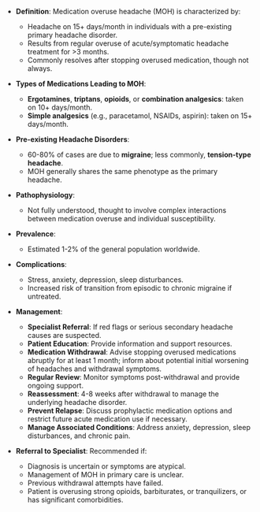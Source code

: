 - **Definition**: Medication overuse headache (MOH) is characterized by:
  - Headache on 15+ days/month in individuals with a pre-existing primary headache disorder.
  - Results from regular overuse of acute/symptomatic headache treatment for >3 months.
  - Commonly resolves after stopping overused medication, though not always.

- **Types of Medications Leading to MOH**:
  - **Ergotamines**, **triptans**, **opioids**, or **combination analgesics**: taken on 10+ days/month.
  - **Simple analgesics** (e.g., paracetamol, NSAIDs, aspirin): taken on 15+ days/month.

- **Pre-existing Headache Disorders**:
  - 60-80% of cases are due to **migraine**; less commonly, **tension-type headache**.
  - MOH generally shares the same phenotype as the primary headache.

- **Pathophysiology**: 
  - Not fully understood, thought to involve complex interactions between medication overuse and individual susceptibility.

- **Prevalence**: 
  - Estimated 1-2% of the general population worldwide.

- **Complications**:
  - Stress, anxiety, depression, sleep disturbances.
  - Increased risk of transition from episodic to chronic migraine if untreated.

- **Management**:
  - **Specialist Referral**: If red flags or serious secondary headache causes are suspected.
  - **Patient Education**: Provide information and support resources.
  - **Medication Withdrawal**: Advise stopping overused medications abruptly for at least 1 month; inform about potential initial worsening of headaches and withdrawal symptoms.
  - **Regular Review**: Monitor symptoms post-withdrawal and provide ongoing support.
  - **Reassessment**: 4-8 weeks after withdrawal to manage the underlying headache disorder.
  - **Prevent Relapse**: Discuss prophylactic medication options and restrict future acute medication use if necessary.
  - **Manage Associated Conditions**: Address anxiety, depression, sleep disturbances, and chronic pain.

- **Referral to Specialist**: Recommended if:
  - Diagnosis is uncertain or symptoms are atypical.
  - Management of MOH in primary care is unclear.
  - Previous withdrawal attempts have failed.
  - Patient is overusing strong opioids, barbiturates, or tranquilizers, or has significant comorbidities.